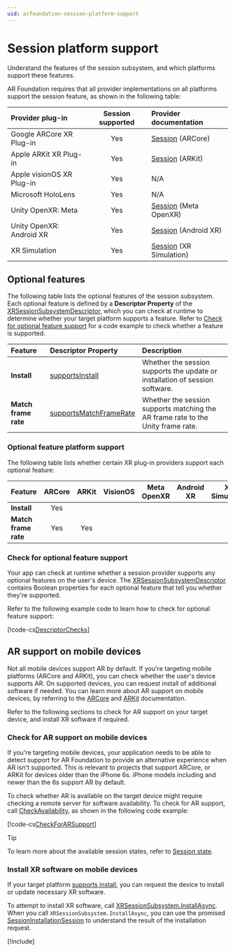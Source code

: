 ```yaml
---
uid: arfoundation-session-platform-support
---
```

# Session platform support

Understand the features of the session subsystem, and which platforms support these features.

AR Foundation requires that all provider implementations on all platforms support the session feature, as shown in the following table:

| Provider plug-in | Session supported | Provider documentation |
| :--------------- | :---------------: | :--------------------- |
| Google ARCore XR Plug-in | Yes | [Session](xref:arcore-session) (ARCore) |
| Apple ARKit XR Plug-in | Yes | [Session](xref:arkit-session) (ARKit) |
| Apple visionOS XR Plug-in | Yes |  N/A |
| Microsoft HoloLens | Yes | N/A |
| Unity OpenXR: Meta | Yes | [Session](xref:meta-openxr-session) (Meta OpenXR) |
| Unity OpenXR: Android XR | Yes | [Session](xref:androidxr-openxr-session) (Android XR) |
| XR Simulation | Yes | [Session](xref:arfoundation-simulation-session) (XR Simulation) |

## Optional features

The following table lists the optional features of the session subsystem. Each optional feature is defined by a **Descriptor Property** of the [XRSessionSubsystemDescriptor](xref:UnityEngine.XR.ARSubsystems.XRSessionSubsystemDescriptor), which you can check at runtime to determine whether your target platform supports a feature. Refer to [Check for optional feature support](#check-feature-support) for a code example to check whether a feature is supported.

| Feature              | Descriptor Property | Description |
| :------------------- | :------------------ | :----------------- |
| **Install**          | [supportsInstall](xref:UnityEngine.XR.ARSubsystems.XRSessionSubsystemDescriptor.supportsInstall) | Whether the session supports the update or installation of session software. |
| **Match frame rate** | [supportsMatchFrameRate](xref:UnityEngine.XR.ARSubsystems.XRSessionSubsystemDescriptor.supportsMatchFrameRate) | Whether the session supports matching the AR frame rate to the Unity frame rate. |

<a id="optional-feature-support"></a>

### Optional feature platform support

The following table lists whether certain XR plug-in providers support each optional feature:

| Feature              | ARCore | ARKit | VisionOS | Meta OpenXR | Android XR | XR Simulation|
| :------------------- | :----: | :---: | :------: | :--------:  | :--------: | :----------: |
| **Install**          |  Yes   |       |          |             |            |              |
| **Match frame rate** |  Yes   |  Yes  |          |             |            |              |

<a id="check-feature-support"></a>

### Check for optional feature support

Your app can check at runtime whether a session provider supports any optional features on the user's device. The [XRSessionSubsystemDescriptor](xref:UnityEngine.XR.ARSubsystems.XRSessionSubsystemDescriptor) contains Boolean properties for each optional feature that tell you whether they're supported.

Refer to the following example code to learn how to check for optional feature support:

[!code-cs[DescriptorChecks](../../../Tests/Runtime/CodeSamples/ARSessionSamples.cs#DescriptorChecks)]

## AR support on mobile devices

Not all mobile devices support AR by default. If you're targeting mobile platforms (ARCore and ARKit), you can check whether the user's device supports AR. On supported devices, you can request install of additional software if needed. You can learn more about AR support on mobile devices, by referring to the [ARCore](xref:arcore-manual) and [ARKit](xref:arkit-manual) documentation.

Refer to the following sections to check for AR support on your target device, and install XR software if required.

### Check for AR support on mobile devices

If you're targeting mobile devices, your application needs to be able to detect support for AR Foundation to provide an alternative experience when AR isn't supported. This is relevant to projects that support ARCore, or ARKit for devices older than the iPhone 6s. iPhone models including and newer than the 6s support AR by default.

To check whether AR is available on the target device might require checking a remote server for software availability. To check for AR support, call [CheckAvailability](xref:UnityEngine.XR.ARFoundation.ARSession.CheckAvailability), as shown in the following code example:

[!code-cs[CheckForARSupport](../../../Tests/Runtime/CodeSamples/ARSessionSamples.cs#CheckForARSupport)]

> [!TIP]
> To learn more about the available session states, refer to [Session state](xref:arfoundation-session-arsession#session-state).

### Install XR software on mobile devices

If your target platform [supports install](#optional-feature-support), you can request the device to install or update necessary XR software.

To attempt to install XR software, call [XRSessionSubsystem.InstallAsync](xref:UnityEngine.XR.ARSubsystems.XRSessionSubsystem.InstallAsync). When you call `XRSessionSubsystem.InstallAsync`, you can use the promised [SessionInstallationSession](xref:UnityEngine.XR.ARSubsystems.SessionInstallationStatus) to understand the result of the installation request.

[!include[](../../snippets/apple-arkit-trademark.md)]
